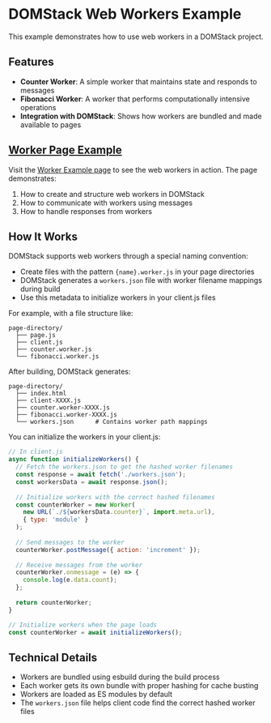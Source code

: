 # DOMStack Web Workers Example

This example demonstrates how to use web workers in a DOMStack project.

## Features

- **Counter Worker**: A simple worker that maintains state and responds to messages
- **Fibonacci Worker**: A worker that performs computationally intensive operations
- **Integration with DOMStack**: Shows how workers are bundled and made available to pages

## [Worker Page Example](/worker-page/)

Visit the [Worker Example page](/worker-page/) to see the web workers in action. The page demonstrates:

1. How to create and structure web workers in DOMStack
2. How to communicate with workers using messages
3. How to handle responses from workers

## How It Works

DOMStack supports web workers through a special naming convention:

- Create files with the pattern `{name}.worker.js` in your page directories
- DOMStack generates a `workers.json` file with worker filename mappings during build
- Use this metadata to initialize workers in your client.js files

For example, with a file structure like:

```
page-directory/
  ├── page.js
  ├── client.js
  ├── counter.worker.js
  └── fibonacci.worker.js
```

After building, DOMStack generates:

```
page-directory/
  ├── index.html
  ├── client-XXXX.js
  ├── counter.worker-XXXX.js
  ├── fibonacci.worker-XXXX.js
  └── workers.json      # Contains worker path mappings
```

You can initialize the workers in your client.js:

```js
// In client.js
async function initializeWorkers() {
  // Fetch the workers.json to get the hashed worker filenames
  const response = await fetch('./workers.json');
  const workersData = await response.json();
  
  // Initialize workers with the correct hashed filenames
  const counterWorker = new Worker(
    new URL(`./${workersData.counter}`, import.meta.url),
    { type: 'module' }
  );
  
  // Send messages to the worker
  counterWorker.postMessage({ action: 'increment' });
  
  // Receive messages from the worker
  counterWorker.onmessage = (e) => {
    console.log(e.data.count);
  };
  
  return counterWorker;
}

// Initialize workers when the page loads
const counterWorker = await initializeWorkers();
```

## Technical Details

- Workers are bundled using esbuild during the build process
- Each worker gets its own bundle with proper hashing for cache busting
- Workers are loaded as ES modules by default
- The `workers.json` file helps client code find the correct hashed worker files